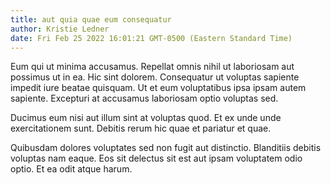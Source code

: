 ```yaml
---
title: aut quia quae eum consequatur
author: Kristie Ledner
date: Fri Feb 25 2022 16:01:21 GMT-0500 (Eastern Standard Time)
---
```

Eum qui ut minima accusamus. Repellat omnis nihil ut laboriosam aut possimus ut in ea. Hic sint dolorem. Consequatur ut voluptas sapiente impedit iure beatae quisquam. Ut et eum voluptatibus ipsa ipsam autem sapiente. Excepturi at accusamus laboriosam optio voluptas sed.

 Ducimus eum nisi aut illum sint at voluptas quod. Et ex unde unde exercitationem sunt. Debitis rerum hic quae et pariatur et quae.

 Quibusdam dolores voluptates sed non fugit aut distinctio. Blanditiis debitis voluptas nam eaque. Eos sit delectus sit est aut ipsam voluptatem odio optio. Et ea odit atque harum.